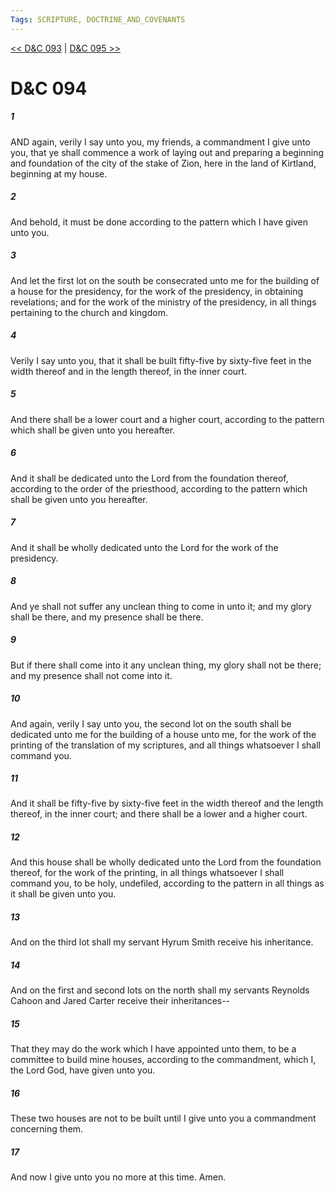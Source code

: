 ```yaml
---
Tags: SCRIPTURE, DOCTRINE_AND_COVENANTS
---
```


[<< D&C 093](DOCTRINE_AND_COVENANTS/D&C_093.md) | [D&C 095 >>](DOCTRINE_AND_COVENANTS/D&C_095.md)

# D&C 094

##### 1

AND again, verily I say unto you, my friends, a commandment I give unto you, that ye shall commence a work of laying out and preparing a beginning and foundation of the city of the stake of Zion, here in the land of Kirtland, beginning at my house.

##### 2

And behold, it must be done according to the pattern which I have given unto you.

##### 3

And let the first lot on the south be consecrated unto me for the building of a house for the presidency, for the work of the presidency, in obtaining revelations; and for the work of the ministry of the presidency, in all things pertaining to the church and kingdom.

##### 4

Verily I say unto you, that it shall be built fifty-five by sixty-five feet in the width thereof and in the length thereof, in the inner court.

##### 5

And there shall be a lower court and a higher court, according to the pattern which shall be given unto you hereafter.

##### 6

And it shall be dedicated unto the Lord from the foundation thereof, according to the order of the priesthood, according to the pattern which shall be given unto you hereafter.

##### 7

And it shall be wholly dedicated unto the Lord for the work of the presidency.

##### 8

And ye shall not suffer any unclean thing to come in unto it; and my glory shall be there, and my presence shall be there.

##### 9

But if there shall come into it any unclean thing, my glory shall not be there; and my presence shall not come into it.

##### 10

And again, verily I say unto you, the second lot on the south shall be dedicated unto me for the building of a house unto me, for the work of the printing of the translation of my scriptures, and all things whatsoever I shall command you.

##### 11

And it shall be fifty-five by sixty-five feet in the width thereof and the length thereof, in the inner court; and there shall be a lower and a higher court.

##### 12

And this house shall be wholly dedicated unto the Lord from the foundation thereof, for the work of the printing, in all things whatsoever I shall command you, to be holy, undefiled, according to the pattern in all things as it shall be given unto you.

##### 13

And on the third lot shall my servant Hyrum Smith receive his inheritance.

##### 14

And on the first and second lots on the north shall my servants Reynolds Cahoon and Jared Carter receive their inheritances--

##### 15

That they may do the work which I have appointed unto them, to be a committee to build mine houses, according to the commandment, which I, the Lord God, have given unto you.

##### 16

These two houses are not to be built until I give unto you a commandment concerning them.

##### 17

And now I give unto you no more at this time. Amen.

